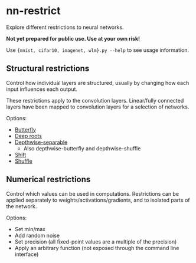 # nn-restrict
Explore different restrictions to neural networks.

**Not yet prepared for public use. Use at your own risk!**

Use `{mnist, cifar10, imagenet, wlm}.py --help` to see usage information.

## Structural restrictions
Control how individual layers are structured, usually by changing how each input influences each output.

These restrictions apply to the convolution layers. Linear/fully connected layers have been mapped to convolution layers for a selection of networks.

Options:
 * [Butterfly](https://dawn.cs.stanford.edu/2019/06/13/butterfly/)
 * [Deep roots](https://arxiv.org/abs/1605.06489)
 * [Depthwise-separable](https://arxiv.org/abs/1610.02357)
   * Also depthwise-butterfly and depthwise-shuffle
 * [Shift](https://arxiv.org/abs/1711.08141)
 * [Shuffle](https://arxiv.org/abs/1707.01083)

## Numerical restrictions
Control which values can be used in computations. Restrictions can be applied separately to weights/activations/gradients, and to isolated parts of the network.

Options:
 * Set min/max
 * Add random noise
 * Set precision (all fixed-point values are a multiple of the precision)
 * Apply an arbitrary function (not exposed through the command line interface)
